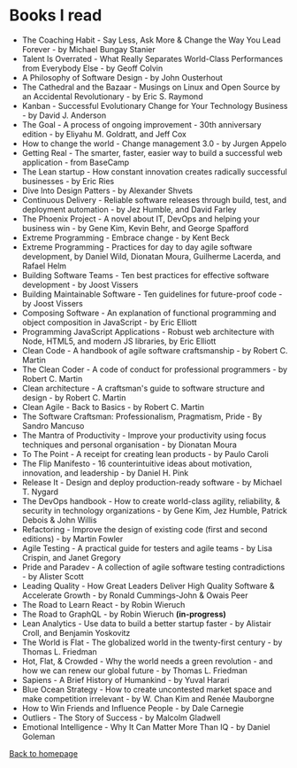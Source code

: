 # Books I read

- The Coaching Habit - Say Less, Ask More & Change the Way You Lead Forever - by Michael Bungay Stanier
- Talent Is Overrated - What Really Separates World-Class Performances from Everybody Else - by Geoff Colvin
- A Philosophy of Software Design - by John Ousterhout
- The Cathedral and the Bazaar - Musings on Linux and Open Source by an Accidental Revolutionary - by Eric S. Raymond 
- Kanban - Successful Evolutionary Change for Your Technology Business - by David J. Anderson
- The Goal - A process of ongoing improvement - 30th anniversary edition - by Eliyahu M. Goldratt, and Jeff Cox
- How to change the world - Change management 3.0 - by Jurgen Appelo
- Getting Real - The smarter, faster, easier way to build a successful web application - from BaseCamp
- The Lean startup - How constant innovation creates radically successful businesses - by Eric Ries
- Dive Into Design Patters - by Alexander Shvets
- Continuous Delivery - Reliable software releases through build, test, and deployment automation - by Jez Humble, and David Farley
- The Phoenix Project - A novel about IT, DevOps and helping your business win - by Gene Kim, Kevin Behr, and George Spafford
- Extreme Programming - Embrace change - by Kent Beck
- Extreme Programming - Practices for day to day agile software development, by Daniel Wild, Dionatan Moura, Guilherme Lacerda, and Rafael Helm
- Building Software Teams - Ten best practices for effective software development - by Joost Vissers
- Building Maintainable Software - Ten guidelines for future-proof code - by Joost Vissers
- Composing Software - An explanation of functional programming and object composition in JavaScript - by Eric Elliott
- Programming JavaScript Applications - Robust web architecture with Node, HTML5, and modern JS libraries, by Eric Elliott
- Clean Code - A handbook of agile software craftsmanship - by Robert C. Martin
- The Clean Coder - A code of conduct for professional programmers - by Robert C. Martin
- Clean architecture - A craftsman's guide to software structure and design - by Robert C. Martin
- Clean Agile - Back to Basics - by Robert C. Martin
- The Software Craftsman: Professionalism, Pragmatism, Pride - By Sandro Mancuso
- The Mantra of Productivity - Improve your productivity using focus techniques and personal organisation - by Dionatan Moura
- To The Point - A receipt for creating lean products - by Paulo Caroli
- The Flip Manifesto - 16 counterintuitive ideas about motivation, innovation, and leadership - by Daniel H. Pink
- Release It - Design and deploy production-ready software - by Michael T. Nygard
- The DevOps handbook - How to create world-class agility, reliability, & security in technology organizations - by Gene Kim, Jez Humble, Patrick Debois & John Willis
- Refactoring - Improve the design of existing code (first and second editions) - by Martin Fowler
- Agile Testing - A practical guide for testers and agile teams - by Lisa Crispin, and Janet Gregory
- Pride and Paradev - A collection of agile software testing contradictions - by Alister Scott
- Leading Quality - How Great Leaders Deliver High Quality Software & Accelerate Growth - by Ronald Cummings-John & Owais Peer 
- The Road to Learn React - by Robin Wieruch
- The Road to GraphQL - by Robin Wieruch **(in-progress)**
- Lean Analytics - Use data to build a better startup faster - by Alistair Croll, and Benjamin Yoskovitz
- The World is Flat - The globalized world in the twenty-first century - by Thomas L. Friedman
- Hot, Flat, & Crowded - Why the world needs a green revolution - and how we can renew our global future - by Thomas L. Friedman
- Sapiens - A Brief History of Humankind - by Yuval Harari
- Blue Ocean Strategy - How to create uncontested market space and make competition irrelevant - by W. Chan Kim and Renée Mauborgne
- How to Win Friends and Influence People - by Dale Carnegie
- Outliers - The Story of Success - by Malcolm Gladwell
- Emotional Intelligence - Why It Can Matter More Than IQ - by Daniel Goleman

[Back to homepage](../README.md)
